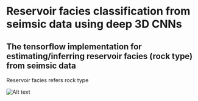 # Reservoir facies classification from seimsic data using deep 3D CNNs
## The tensorflow implementation for estimating/inferring reservoir facies (rock type) from seimsic data

Reservoir facies refers rock type 

![Alt text](https://github.com/pradhan-a/CNN_rock_type_segmentation/blob/master/Figures/Picture1.png)
